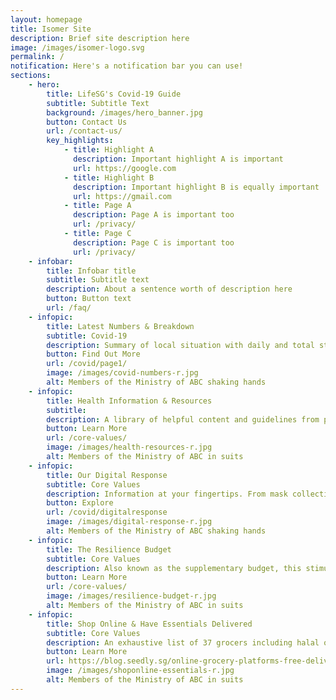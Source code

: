 ```yaml
---
layout: homepage
title: Isomer Site
description: Brief site description here
image: /images/isomer-logo.svg
permalink: /
notification: Here's a notification bar you can use!
sections:
    - hero:
        title: LifeSG's Covid-19 Guide
        subtitle: Subtitle Text  
        background: /images/hero_banner.jpg
        button: Contact Us
        url: /contact-us/
        key_highlights:
            - title: Highlight A
              description: Important highlight A is important
              url: https://google.com
            - title: Highlight B
              description: Important highlight B is equally important
              url: https://gmail.com
            - title: Page A
              description: Page A is important too
              url: /privacy/
            - title: Page C
              description: Page C is important too
              url: /privacy/
    - infobar:
        title: Infobar title
        subtitle: Subtitle text
        description: About a sentence worth of description here
        button: Button text
        url: /faq/
    - infopic:
        title: Latest Numbers & Breakdown
        subtitle: Covid-19
        description: Summary of local situation with daily and total statistics including active, discharged, and local vs imported cases. Refreshed daily.
        button: Find Out More
        url: /covid/page1/
        image: /images/covid-numbers-r.jpg
        alt: Members of the Ministry of ABC shaking hands
    - infopic:
        title: Health Information & Resources
        subtitle: 
        description: A library of helpful content and guidelines from posters, videos, to sector-specific advisories and more. Knowing what to do can help you and your loved ones stay safer.
        button: Learn More
        url: /core-values/
        image: /images/health-resources-r.jpg
        alt: Members of the Ministry of ABC in suits
    - infopic:
        title: Our Digital Response
        subtitle: Core Values
        description: Information at your fingertips. From mask collection, PHPC network, community-driven contact tracing to an online symptom checker and more. 
        button: Explore
        url: /covid/digitalresponse
        image: /images/digital-response-r.jpg
        alt: Members of the Ministry of ABC shaking hands
    - infopic:
        title: The Resilience Budget
        subtitle: Core Values
        description: Also known as the supplementary budget, this stimulus package provides economic measures and additional support for every Singaporean to ride through COVID-19.
        button: Learn More
        url: /core-values/
        image: /images/resilience-budget-r.jpg
        alt: Members of the Ministry of ABC in suits
    - infopic:
        title: Shop Online & Have Essentials Delivered
        subtitle: Core Values
        description: An exhaustive list of 37 grocers including halal options. Stay safe and shop responsibly online.
        button: Learn More
        url: https://blog.seedly.sg/online-grocery-platforms-free-delivery-timing-promos/
        image: /images/shoponline-essentials-r.jpg
        alt: Members of the Ministry of ABC in suits
---
```

